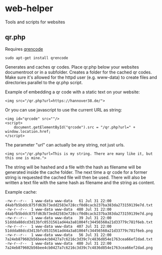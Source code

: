 # web-helper
Tools and scripts for websites

## qr.php
Requires [qrencode](https://packages.debian.org/de/jessie/qrencode)

    sudo apt-get install qrencode

Generates and caches qr codes. Place qr.php below your websites documentroot or in a subfolder. Creates a folder for the cached qr codes. Make sure it's allowed for the httpd user (e.g. www-data) to create files and directories parallel to the qr.php script. 

Example of embedding a qr code with a static text on your website:

    <img src="/qr.php?url=https://hannover38.de/">

Or you can use javascript to use the current URL as string:

    <img id="qrcode" src=""/>
    <script>
        document.getElementById("qrcode").src = "/qr.php?url=" + window.location.href;
    </script>

The parameter "url" can actually be any string, not just urls.

    <img src="/qr.php?url=This is my string. There are many like it, but this one is mine.">

The string will be hashed and a file with the hash as filename will be generated inside the cache folder. The next time a qr code for a former string is requested the cached file will then be used. There will also be written a text file with the same hash as filename and the string as content.

Example cache:

    -rw-r--r--  1 www-data www-data   61 Jul 31 22:00 d4abfb5bddc875fd63b73edd2583e728ccf0d8cacb237ba383da273159139e7d.txt
    -rw-r--r--  1 www-data www-data  480 Jul 31 22:00 d4abfb5bddc875fd63b73edd2583e728ccf0d8cacb237ba383da273159139e7d.png
    -rw-r--r--  1 www-data www-data   39 Jul 31 22:00 51ddda88dcd3d13bfc0531561ad44a3a81004fc34456560a21d33779c781f6eb.txt
    -rw-r--r--  1 www-data www-data  407 Jul 31 22:00 51ddda88dcd3d13bfc0531561ad44a3a81004fc34456560a21d33779c781f6eb.png
    -rw-r--r--  1 www-data www-data   56 Jul 31 22:00 7a24eb879602b56bee4cb0427a7c6216c3d39c7c4836d854e1763cea66ef2dad.txt
    -rw-r--r--  1 www-data www-data  480 Jul 31 22:00 7a24eb879602b56bee4cb0427a7c6216c3d39c7c4836d854e1763cea66ef2dad.png
